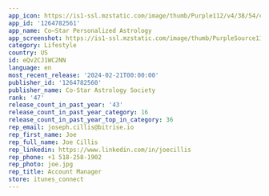 ```yaml
---
app_icon: https://is1-ssl.mzstatic.com/image/thumb/Purple112/v4/38/54/cb/3854cb3c-2d6f-7d54-c14e-40cdd3c0cb46/AppIcon-0-1x_U007emarketing-1-0-85-220.png/1024x1024bb.png
app_id: '1264782561'
app_name: Co–Star Personalized Astrology
app_screenshot: https://is1-ssl.mzstatic.com/image/thumb/PurpleSource116/v4/96/6f/1a/966f1a32-44f8-ba6d-98be-0d896d0a1edf/b1be59cb-cf5a-4d9c-a4c9-78871a03b4f6_1_-_1284_x_2780.png/1284x2778bb.png
category: Lifestyle
country: US
id: eQv2CJ1WC2NN
language: en
most_recent_release: '2024-02-21T00:00:00'
publisher_id: '1264782560'
publisher_name: Co-Star Astrology Society
rank: '47'
release_count_in_past_year: '43'
release_count_in_past_year_category: 16
release_count_in_past_year_top_in_category: 36
rep_email: joseph.cillis@bitrise.io
rep_first_name: Joe
rep_full_name: Joe Cillis
rep_linkedin: https://www.linkedin.com/in/joecillis
rep_phone: +1 518-258-1902
rep_photo: joe.jpg
rep_title: Account Manager
store: itunes_connect
---
```

